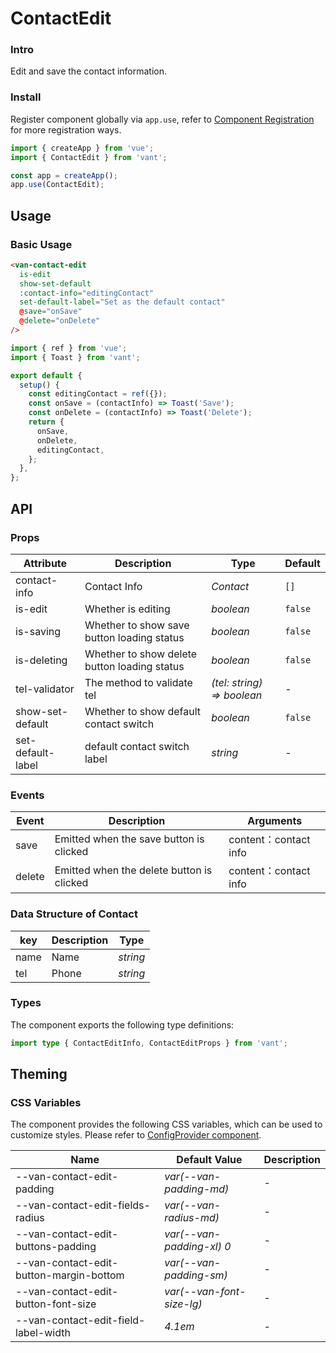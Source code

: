 # ContactEdit

### Intro

Edit and save the contact information.

### Install

Register component globally via `app.use`, refer to [Component Registration](#/en-US/advanced-usage#zu-jian-zhu-ce) for more registration ways.

```js
import { createApp } from 'vue';
import { ContactEdit } from 'vant';

const app = createApp();
app.use(ContactEdit);
```

## Usage

### Basic Usage

```html
<van-contact-edit
  is-edit
  show-set-default
  :contact-info="editingContact"
  set-default-label="Set as the default contact"
  @save="onSave"
  @delete="onDelete"
/>
```

```js
import { ref } from 'vue';
import { Toast } from 'vant';

export default {
  setup() {
    const editingContact = ref({});
    const onSave = (contactInfo) => Toast('Save');
    const onDelete = (contactInfo) => Toast('Delete');
    return {
      onSave,
      onDelete,
      editingContact,
    };
  },
};
```

## API

### Props

| Attribute | Description | Type | Default |
| --- | --- | --- | --- |
| contact-info | Contact Info | _Contact_ | `[]` |
| is-edit | Whether is editing | _boolean_ | `false` |
| is-saving | Whether to show save button loading status | _boolean_ | `false` |
| is-deleting | Whether to show delete button loading status | _boolean_ | `false` |
| tel-validator | The method to validate tel | _(tel: string) => boolean_ | - |
| show-set-default | Whether to show default contact switch | _boolean_ | `false` |
| set-default-label | default contact switch label | _string_ | - |

### Events

| Event  | Description                               | Arguments             |
| ------ | ----------------------------------------- | --------------------- |
| save   | Emitted when the save button is clicked   | content：contact info |
| delete | Emitted when the delete button is clicked | content：contact info |

### Data Structure of Contact

| key  | Description | Type     |
| ---- | ----------- | -------- |
| name | Name        | _string_ |
| tel  | Phone       | _string_ |

### Types

The component exports the following type definitions:

```ts
import type { ContactEditInfo, ContactEditProps } from 'vant';
```

## Theming

### CSS Variables

The component provides the following CSS variables, which can be used to customize styles. Please refer to [ConfigProvider component](#/en-US/config-provider).

| Name | Default Value | Description |
| --- | --- | --- |
| --van-contact-edit-padding | _var(--van-padding-md)_ | - |
| --van-contact-edit-fields-radius | _var(--van-radius-md)_ | - |
| --van-contact-edit-buttons-padding | _var(--van-padding-xl) 0_ | - |
| --van-contact-edit-button-margin-bottom | _var(--van-padding-sm)_ | - |
| --van-contact-edit-button-font-size | _var(--van-font-size-lg)_ | - |
| --van-contact-edit-field-label-width | _4.1em_ | - |

